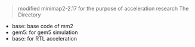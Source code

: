 > modified minimap2-2.17 for the purpose of acceleration research
> The Directory
* base: base code of mm2
* gem5: for gem5 simulation
* base: for RTL acceleration
